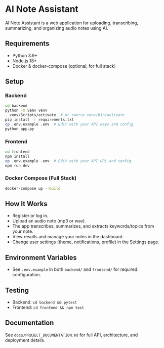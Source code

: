 # AI Note Assistant

AI Note Assistant is a web application for uploading, transcribing, summarizing, and organizing audio notes using AI.

## Requirements
- Python 3.9+
- Node.js 18+
- Docker & docker-compose (optional, for full stack)

## Setup

### Backend
```sh
cd backend
python -m venv venv
. venv/Scripts/activate  # or source venv/bin/activate
pip install -r requirements.txt
cp .env.example .env  # Edit with your API keys and config
python app.py
```

### Frontend
```sh
cd frontend
npm install
cp .env.example .env  # Edit with your API URL and config
npm run dev
```

### Docker Compose (Full Stack)
```sh
docker-compose up --build
```

## How It Works
- Register or log in.
- Upload an audio note (mp3 or wav).
- The app transcribes, summarizes, and extracts keywords/topics from your note.
- View results and manage your notes in the dashboard.
- Change user settings (theme, notifications, profile) in the Settings page.

## Environment Variables
- See `.env.example` in both `backend/` and `frontend/` for required configuration.

## Testing
- Backend: `cd backend && pytest`
- Frontend: `cd frontend && npm test`

## Documentation
See `docs/PROJECT_DOCUMENTATION.md` for full API, architecture, and deployment details.